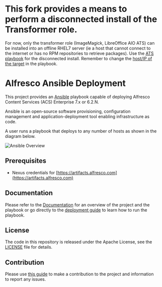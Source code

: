 # This fork provides a means to perform a disconnected install of the Transformer role.
For now, only the transformer role (ImageMagick, LibreOffice AIO ATS) can be installed into an offline RHEL7 server (ie a host that cannot connect to the internet or has no RPM repositories to retrieve packages). Use the [ATS playbook](https://github.com/alf-wchong/alfresco-ansible-deployment/blob/Disconnected/playbooks/ats.yml) for the disconnected install. Remember to change the [host/IP of the target](https://github.com/alf-wchong/alfresco-ansible-deployment/blob/a98e00be3e9a6c44b429f6f0280aeb6fec7d117e/playbooks/ats.yml#L11) in the playbook.


# Alfresco Ansible Deployment

This project provides an [Ansible](https://www.ansible.com) playbook capable of deploying Alfresco Content Services (ACS) Enterprise 7.x or 6.2.N.

Ansible is an open-source software provisioning, configuration management and application-deployment tool enabling infrastructure as code.

A user runs a playbook that deploys to any number of hosts as shown in the diagram below.

![Ansible Overview](./docs/resources/ansible-overview.png)

## Prerequisites

* Nexus credentials for [https://artifacts.alfresco.com](https://artifacts.alfresco.com)

## Documentation

Please refer to the [Documentation](./docs/README.md) for an overview of the project and the playbook or go directly to the [deployment guide](./docs/deployment-guide.md) to learn how to run the playbook.

## License

The code in this repository is released under the Apache License, see the [LICENSE](./LICENSE) file for details.

## Contribution

Please use [this guide](CONTRIBUTING.md) to make a contribution to the project and information to report any issues.

